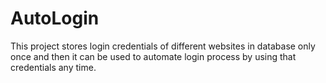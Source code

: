 # AutoLogin 
This project stores login credentials of different websites in database only once and then it can be used to automate login process by using that credentials any time.
